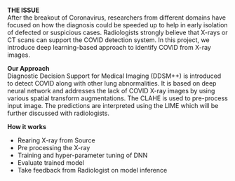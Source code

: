 **THE ISSUE** <br />
After the breakout of Coronavirus, researchers from different domains have focused on how the diagnosis could be speeded up to help in early isolation of defected or suspicious cases. Radiologists strongly believe that X-rays or CT scans can support the COVID detection system. In this project, we introduce deep learning-based approach to identify COVID from X-ray images.

**Our Approach** <br />
Diagnostic Decision Support for Medical Imaging (DDSM++) is introduced to detect COVID along with other lung abnormalities. It is based on deep neural network and addresses the lack of COVID X-ray images by using various spatial transform augmentations. The CLAHE is used to pre-process input image. The predictions are interpreted using the LIME which will be further discussed with radiologists.

**How it works** <br />
* Rearing X-ray from Source
* Pre processing the X-ray
* Training and hyper-parameter tuning of DNN
* Evaluate trained model
* Take feedback from Radiologist on model inference